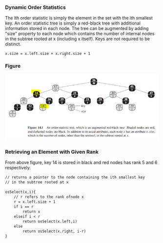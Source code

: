### Dynamic Order Statistics

The ith order statistic is simply the element in the set with the ith smallest key. An order statistic tree is simply a red-black tree with additional information stored in each node.
The tree can be augmented by adding "size" property to each node which contains the number of internal nodes in the subtree rooted at x (including x itself). Keys are not required to be distinct.

```
x.size = x.left.size + x.right.size + 1
```

### Figure

<img src="../../images/red-black-order-statistic.PNG">

### Retrieving an Element with Given Rank

From above figure, key 14 is stored in black and red nodes has rank 5 and 6 respectively.

```
// returns a pointer to the node containing the ith smallest key
// in the subtree rooted at x

osSelect(x,i){
    // r refers to the rank ofnode x
    r = x.left.size + 1
    if i == r
        return x
    elseif i < r
        return osSelect(x.left,i)
    else
        return osSelect(x.right, i-r)
}
```
